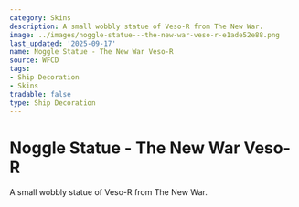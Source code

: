 ```yaml
---
category: Skins
description: A small wobbly statue of Veso-R from The New War.
image: ../images/noggle-statue---the-new-war-veso-r-e1ade52e88.png
last_updated: '2025-09-17'
name: Noggle Statue - The New War Veso-R
source: WFCD
tags:
- Ship Decoration
- Skins
tradable: false
type: Ship Decoration
---
```


# Noggle Statue - The New War Veso-R

A small wobbly statue of Veso-R from The New War.

